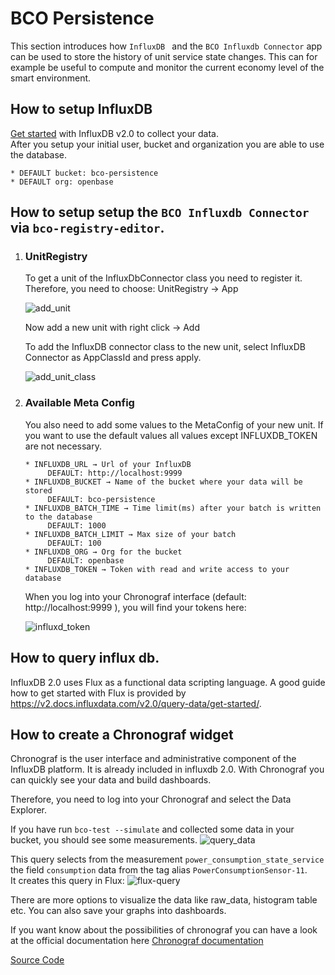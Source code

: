 # BCO Persistence

This section introduces how ```InfluxDB ``` and the ```BCO Influxdb Connector``` app can be used to store the history of unit service state changes. This can for example be useful to compute and monitor the current economy level of the smart environment.

## How to setup InfluxDB

 [Get started](https://v2.docs.influxdata.com/v2.0/get-started/) with InfluxDB v2.0 to collect your data.  
 After you setup your initial user, bucket and organization you are able to use the database.
 
    * DEFAULT bucket: bco-persistence  
    * DEFAULT org: openbase


##  How to setup setup the ```BCO Influxdb Connector``` via ```bco-registry-editor```.

1. ### UnitRegistry  
   To get a unit of the InfluxDbConnector class you need to register it.  
   Therefore, you need to choose: UnitRegistry → App  
   
   ![add_unit](/images/add_unit.png)
 
   Now add a new unit with right click → Add

   To add the InfluxDB connector class to the new unit, select InfluxDB Connector as AppClassId and press apply.

   ![add_unit_class](/images/new_unit.png)
    
      
   
3. ### Available Meta Config
   You also need to add some values to the MetaConfig of your new unit.
   If you want to use the default values all values except INFLUXDB_TOKEN are not necessary.
   
       * INFLUXDB_URL → Url of your InfluxDB  
            DEFAULT: http://localhost:9999
       * INFLUXDB_BUCKET → Name of the bucket where your data will be stored
            DEFAULT: bco-persistence
       * INFLUXDB_BATCH_TIME → Time limit(ms) after your batch is written to the database
            DEFAULT: 1000
       * INFLUXDB_BATCH_LIMIT → Max size of your batch 
            DEFAULT: 100
       * INFLUXDB_ORG → Org for the bucket 
            DEFAULT: openbase
       * INFLUXDB_TOKEN → Token with read and write access to your database
       

    When you log into your Chronograf interface (default: http://localhost:9999 ), you will find your tokens here:

    ![influxd_token](/images/influxd_token.png)

  

## How to query influx db.


InfluxDB 2.0 uses Flux as a functional data scripting language.
A good guide how to get started with Flux is provided by https://v2.docs.influxdata.com/v2.0/query-data/get-started/.
  
## How to create a Chronograf widget 
   Chronograf    is the user interface and administrative component of the InfluxDB platform.
   It is already included in influxdb 2.0.
   With Chronograf you can quickly see your data and build dashboards.
   
   Therefore, you need to log into your Chronograf and select the Data Explorer.
   
   If you  have run ```bco-test --simulate``` and collected some data in your bucket, you should see some measurements.
   ![query_data](/images/chronograf_explorer.png)
   
   This query selects from the measurement ```power_consumption_state_service``` the field ```consumption``` data from the tag alias ```PowerConsumptionSensor-11```.  
   It creates this query in Flux:
   ![flux-query](/images/flux_query.png)
   
   There are more options to visualize the data like raw_data, histogram table etc.
   You can also save your graphs into dashboards.
   
   If you want know about the possibilities of chronograf you can have a look at the official documentation here [Chronograf documentation](https://docs.influxdata.com/chronograf/v1.7/)
   
   


[Source Code](https://github.com/openbase/bco.app/tree/master/influxdbconnector)


